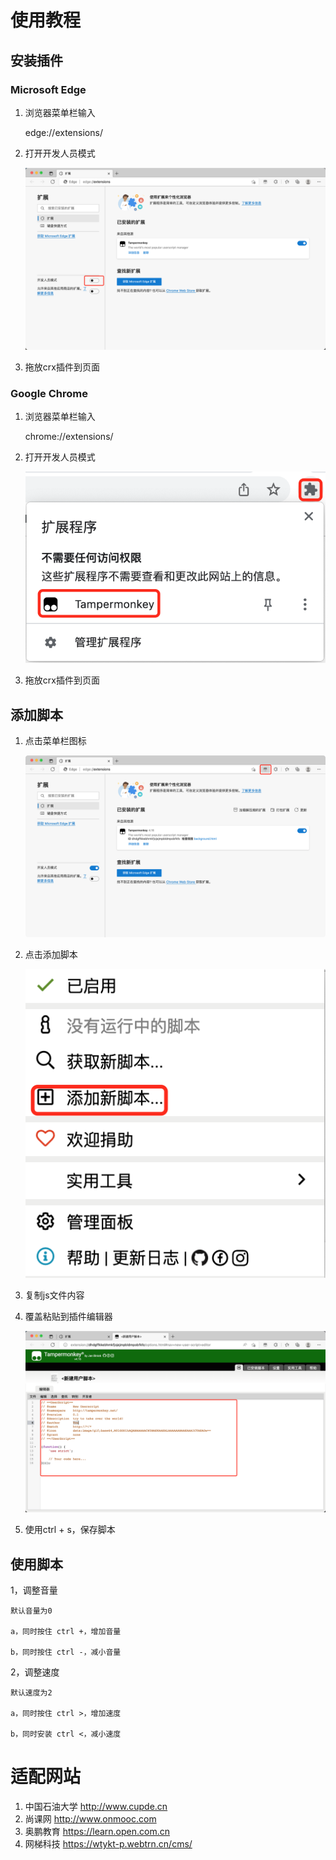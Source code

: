 # 使用教程

## 安装插件

### Microsoft Edge

1. 浏览器菜单栏输入

    edge://extensions/

2. 打开开发人员模式

    ![](assets/img/todo1.png)

3. 拖放crx插件到页面

### Google Chrome

1. 浏览器菜单栏输入

    chrome://extensions/

2. 打开开发人员模式

    ![](assets/img/todo5.png)

3. 拖放crx插件到页面

## 添加脚本

1. 点击菜单栏图标

    ![](assets/img/todo2.png)

2. 点击添加脚本

    ![](assets/img/todo3.png)

3. 复制js文件内容

4. 覆盖粘贴到插件编辑器
    
    ![](assets/img/todo4.png)

5. 使用ctrl + s，保存脚本

## 使用脚本

1，调整音量

    默认音量为0

    a，同时按住 ctrl +，增加音量

    b，同时按住 ctrl -，减小音量

2，调整速度

    默认速度为2

    a，同时按住 ctrl >，增加速度

    b，同时安装 ctrl <，减小速度

# 适配网站

1. 中国石油大学 http://www.cupde.cn
2. 尚课网 http://www.onmooc.com
3. 奥鹏教育 https://learn.open.com.cn
4. 网梯科技 https://wtykt-p.webtrn.cn/cms/
